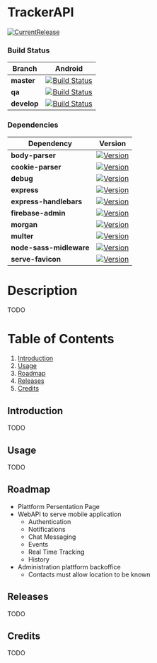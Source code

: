 # TrackerAPI

[![CurrentRelease](https://img.shields.io/badge/Current%20Stable-v0.0.1-brightgreen.svg)](https://github.com/WoozChucky/TrackerAPI/releases)

### Build Status
|   Branch    | Android |
|-------------|---------|
| **master**  |[![Build Status](https://travis-ci.com/WoozChucky/AndroidTracker.svg?token=4yQbxUU4jm186sCxPw6i&branch=master)](https://travis-ci.com/WoozChucky/AndroidTracker)
| **qa**  |[![Build Status](https://travis-ci.com/WoozChucky/AndroidTracker.svg?token=4yQbxUU4jm186sCxPw6i&branch=qa)](https://travis-ci.com/WoozChucky/AndroidTracker)
| **develop** |[![Build Status](https://travis-ci.com/WoozChucky/AndroidTracker.svg?token=4yQbxUU4jm186sCxPw6i&branch=development)](https://travis-ci.com/WoozChucky/AndroidTracker)

### Dependencies

|   Dependency             | Version    |
|--------------------------|------------|
| **body-parser**          |[![Version](https://img.shields.io/badge/version-1.18.2-brightgreen.svg)](https://www.npmjs.com/package/body-parser)|
| **cookie-parser**        |[![Version](https://img.shields.io/badge/version-1.4.3-brightgreen.svg)](https://www.npmjs.com/package/cookie-parser) |
| **debug**                |[![Version](https://img.shields.io/badge/version-2.6.9-brightgreen.svg)](https://www.npmjs.com/package/debug) |
| **express**              |[![Version](https://img.shields.io/badge/version-4.15.5-brightgreen.svg)](https://www.npmjs.com/package/express)|
| **express-handlebars**   |[![Version](https://img.shields.io/badge/version-3.0.0-brightgreen.svg)](https://www.npmjs.com/package/express-handlebars) |
| **firebase-admin**       |[![Version](https://img.shields.io/badge/version-5.4.2-brightgreen.svg)](https://www.npmjs.com/package/firebase-admin) |
| **morgan**               |[![Version](https://img.shields.io/badge/version-1.9.0-brightgreen.svg)](https://www.npmjs.com/package/morgan) |
| **multer**               |[![Version](https://img.shields.io/badge/version-1.3.0-brightgreen.svg)](https://www.npmjs.com/package/multer) |
| **node-sass-midleware**  |[![Version](https://img.shields.io/badge/version-0.11.0-brightgreen.svg)](https://www.npmjs.com/package/node-sass-middleware)|
| **serve-favicon**        |[![Version](https://img.shields.io/badge/version-2.4.5-brightgreen.svg)](https://www.npmjs.com/package/serve-favicon) |

# Description
TODO

# Table of Contents
1. [Introduction](#introduction)
2. [Usage](#usage)
4. [Roadmap](#roadmap)
5. [Releases](#releases)
3. [Credits](#credits)

## Introduction
TODO
## Usage
TODO
## Roadmap

* Plattform Persentation Page
* WebAPI to serve mobile application
    * Authentication
    * Notifications
    * Chat Messaging
    * Events
    * Real Time Tracking
    * History
* Administration plattform backoffice 
    * Contacts must allow location to be known 
 
## Releases
TODO
## Credits
TODO
